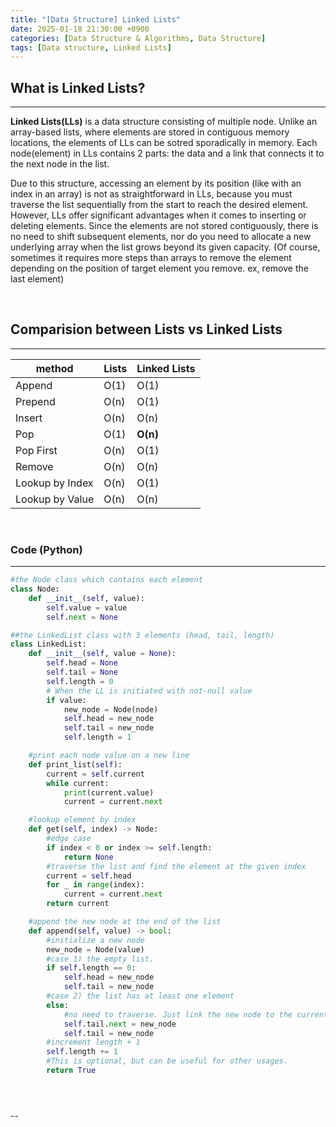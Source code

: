 ```yaml
---
title: "[Data Structure] Linked Lists"
date: 2025-01-18 21:30:00 +0900
categories: [Data Structure & Algorithms, Data Structure]
tags: [Data structure, Linked Lists]
---
```

<script async src="https://pagead2.googlesyndication.com/pagead/js/adsbygoogle.js?client=ca-pub-2941907865454687"
     crossorigin="anonymous"></script>

## **What is Linked Lists?**

---

**Linked Lists(LLs)** is a data structure consisting of multiple node. Unlike an array-based lists, where elements are stored in contiguous memory locations, the elements of LLs can be sotred sporadically in memory. Each node(element) in LLs contains 2 parts: the data and a link that connects it to the next node in the list.

Due to this structure, accessing an element by its position (like with an index in an array) is not as straightforward in LLs, because you must traverse the list sequentially from the start to reach the desired element. However, LLs offer significant advantages when it comes to inserting or deleting elements. Since the elements are not stored contiguously, there is no need to shift subsequent elements, nor do you need to allocate a new underlying array when the list grows beyond its given capacity. (Of course, sometimes it requires more steps than arrays to remove the element depending on the position of target element you remove. ex, remove the last element)

<br/>

## **Comparision between Lists vs Linked Lists**

---

| method          | Lists | Linked Lists |
| --------------- | ----- | ------------ |
| Append          | O(1)  | O(1)         |
| Prepend         | O(n)  | O(1)         |
| Insert          | O(n)  | O(n)         |
| Pop             | O(1)  | **O(n)**     |
| Pop First       | O(n)  | O(1)         |
| Remove          | O(n)  | O(n)         |
| Lookup by Index | O(n)  | O(1)         |
| Lookup by Value | O(n)  | O(n)         |

<br/>

### **Code (Python)**

---

```python
#the Node class which contains each element
class Node:
    def __init__(self, value):
        self.value = value
        self.next = None

##the LinkedList class with 3 elements (head, tail, length)
class LinkedList:
    def __init__(self, value = None):
        self.head = None
        self.tail = None
        self.length = 0
        # When the LL is initiated with not-null value
        if value:
            new_node = Node(node)
            self.head = new_node
            self.tail = new_node
            self.length = 1

    #print each node value on a new line
    def print_list(self):
        current = self.current
        while current:
            print(current.value)
            current = current.next

    #lookup element by index
    def get(self, index) -> Node:
        #edge case
        if index < 0 or index >= self.length:
            return None
        #traverse the list and find the element at the given index
        current = self.head
        for _ in range(index):
            current = current.next
        return current

    #append the new node at the end of the list
    def append(self, value) -> bool:
        #initialize a new node
        new_node = Node(value)
        #case 1) the empty list.
        if self.length == 0:
            self.head = new_node
            self.tail = new_node
        #case 2) the list has at least one element
        else:
            #no need to traverse. Just link the new node to the current tail and assign tail to the new node.
            self.tail.next = new_node
            self.tail = new_node
        #increment length + 1
        self.length += 1
        #This is optional, but can be useful for other usages.
        return True





```

--

<script src="https://utteranc.es/client.js"
        repo="dongsoocloud/blog-comments"
        issue-term="title"
        theme="github-light"
        crossorigin="anonymous"
        async>
</script>
<script async src="https://pagead2.googlesyndication.com/pagead/js/adsbygoogle.js?client=ca-pub-2941907865454687"
     crossorigin="anonymous"></script>
<!-- <br/>

## **References**

---

<https://blogs.oracle.com/emeapartnerweblogic/using-apache-derby-database-with-weblogic-the-express-way-by-frank-munz>

<br/> -->
